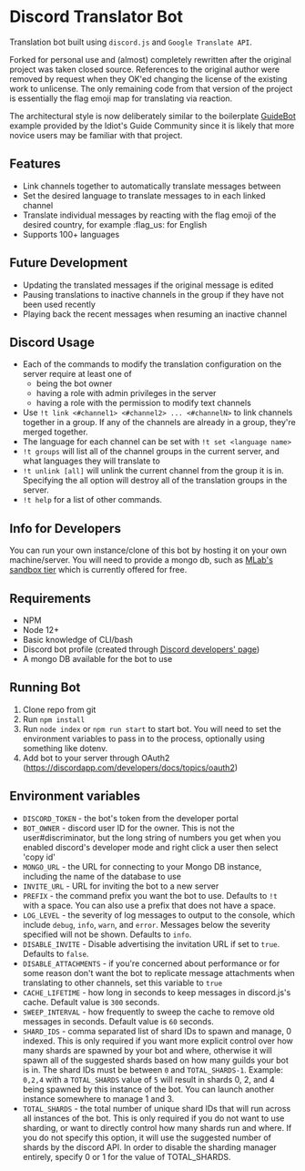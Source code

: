 # Discord Translator Bot

Translation bot built using `discord.js` and `Google Translate API`.

Forked for personal use and (almost) completely rewritten after the original project was taken closed source. References to the original author were removed by request when they OK'ed changing the license of the existing work to unlicense.  The only remaining code from that version of the project is essentially the flag emoji map for translating via reaction.

The architectural style is now deliberately similar to the boilerplate [GuideBot](https://github.com/AnIdiotsGuide/guidebot) example provided by the Idiot's Guide Community since it is likely that more novice users may be familiar with that project.

## Features

- Link channels together to automatically translate messages between
- Set the desired language to translate messages to in each linked channel
- Translate individual messages by reacting with the flag emoji of the desired country, for example :flag_us: for English
- Supports 100+ languages

## Future Development

- Updating the translated messages if the original message is edited
- Pausing translations to inactive channels in the group if they have not been used recently
- Playing back the recent messages when resuming an inactive channel

## Discord Usage

- Each of the commands to modify the translation configuration on the server require at least one of
    - being the bot owner
    - having a role with admin privileges in the server
    - having a role with the permission to modify text channels
- Use `!t link <#channel1> <#channel2> ... <#channelN>` to link channels together in a group.  If any of the channels are already in a group, they're merged together.
- The language for each channel can be set with `!t set <language name>`
- `!t groups` will list all of the channel groups in the current server, and what languages they will translate to
- `!t unlink [all]` will unlink the current channel from the group it is in.  Specifying the all option will destroy all of the translation groups in the server.
- `!t help` for a list of other commands.

## Info for Developers

You can run your own instance/clone of this bot by hosting it on your own machine/server.  You will need to provide a mongo db, such as [MLab's sandbox tier](https://mlab.com/plans/pricing/#plan-type=sandbox) which is currently offered for free.

## Requirements

* NPM
* Node 12+
* Basic knowledge of CLI/bash
* Discord bot profile (created through [Discord developers' page](https://discordapp.com/developers/applications/me))
* A mongo DB available for the bot to use

## Running Bot
1. Clone repo from git
2. Run `npm install`
3. Run `node index` or `npm run start` to start bot.  You will need to set the environment variables to pass in to the process, optionally using something like dotenv.
4. Add bot to your server through OAuth2 (https://discordapp.com/developers/docs/topics/oauth2)

## Environment variables
- `DISCORD_TOKEN` - the bot's token from the developer portal
- `BOT_OWNER` - discord user ID for the owner.  This is not the user#discriminator, but the long string of numbers you get when you enabled discord's developer mode and right click a user then select 'copy id'
- `MONGO_URL` - the URL for connecting to your Mongo DB instance, including the name of the database to use
- `INVITE_URL` - URL for inviting the bot to a new server
- `PREFIX` - the command prefix you want the bot to use.  Defaults to `!t ` with a space.  You can also use a prefix that does not have a space.
- `LOG_LEVEL` - the severity of log messages to output to the console, which include `debug`, `info`, `warn`, and `error`.  Messages below the severity specified will not be shown.  Defaults to `info`.
- `DISABLE_INVITE` - Disable advertising the invitation URL if set to `true`.  Defaults to `false`.
- `DISABLE_ATTACHMENTS` - if you're concerned about performance or for some reason don't want the bot to replicate message attachments when translating to other channels, set this variable to `true`
- `CACHE_LIFETIME` - how long in seconds to keep messages in discord.js's cache. Default value is `300` seconds.
- `SWEEP_INTERVAL` - how frequently to sweep the cache to remove old messages in seconds. Default value is `60` seconds.
- `SHARD_IDS` - comma separated list of shard IDs to spawn and manage, 0 indexed. This is only required if you want more explicit control over how many shards are spawned by your bot and where, otherwise it will spawn all of the suggested shards based on how many guilds your bot is in.  The shard IDs must be between `0` and `TOTAL_SHARDS-1`.  Example: `0,2,4` with a `TOTAL_SHARDS` value of `5` will result in shards 0, 2, and 4 being spawned by this instance of the bot.  You can launch another instance somewhere to manage 1 and 3.
- `TOTAL_SHARDS` - the total number of unique shard IDs that will run across all instances of the bot. This is only required if you do not want to use sharding, or want to directly control how many shards run and where.  If you do not specify this option, it will use the suggested number of shards by the discord API.  In order to disable the sharding manager entirely, specify 0 or 1 for the value of TOTAL_SHARDS.